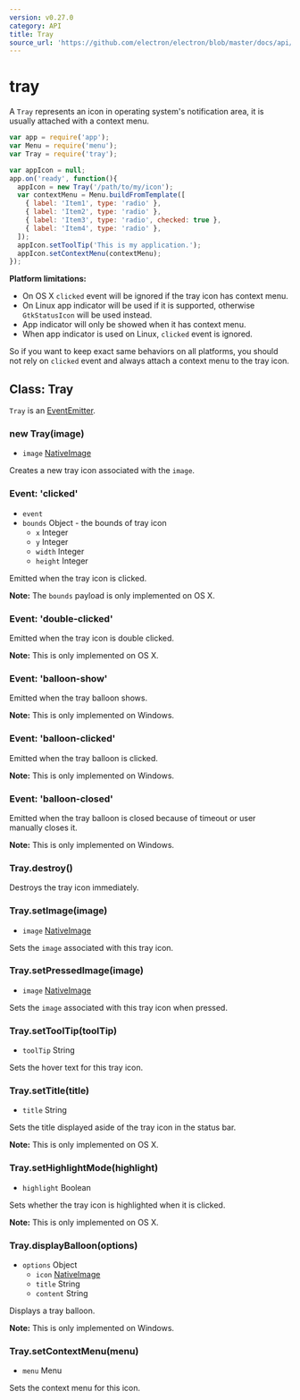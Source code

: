 ```yaml
---
version: v0.27.0
category: API
title: Tray
source_url: 'https://github.com/electron/electron/blob/master/docs/api/tray.md'
---
```


# tray

A `Tray` represents an icon in operating system's notification area, it is
usually attached with a context menu.

```javascript
var app = require('app');
var Menu = require('menu');
var Tray = require('tray');

var appIcon = null;
app.on('ready', function(){
  appIcon = new Tray('/path/to/my/icon');
  var contextMenu = Menu.buildFromTemplate([
    { label: 'Item1', type: 'radio' },
    { label: 'Item2', type: 'radio' },
    { label: 'Item3', type: 'radio', checked: true },
    { label: 'Item4', type: 'radio' },
  ]);
  appIcon.setToolTip('This is my application.');
  appIcon.setContextMenu(contextMenu);
});

```

__Platform limitations:__

* On OS X `clicked` event will be ignored if the tray icon has context menu.
* On Linux app indicator will be used if it is supported, otherwise
  `GtkStatusIcon` will be used instead.
* App indicator will only be showed when it has context menu.
* When app indicator is used on Linux, `clicked` event is ignored.

So if you want to keep exact same behaviors on all platforms, you should not
rely on `clicked` event and always attach a context menu to the tray icon.

## Class: Tray

`Tray` is an [EventEmitter][event-emitter].

### new Tray(image)

* `image` [NativeImage](http://electron.atom.io/docs/v0.27.0/api/native-image)

Creates a new tray icon associated with the `image`.

### Event: 'clicked'

* `event`
* `bounds` Object - the bounds of tray icon
  * `x` Integer
  * `y` Integer
  * `width` Integer
  * `height` Integer

Emitted when the tray icon is clicked.

__Note:__ The `bounds` payload is only implemented on OS X.

### Event: 'double-clicked'

Emitted when the tray icon is double clicked.

__Note:__ This is only implemented on OS X.

### Event: 'balloon-show'

Emitted when the tray balloon shows.

__Note:__ This is only implemented on Windows.

### Event: 'balloon-clicked'

Emitted when the tray balloon is clicked.

__Note:__ This is only implemented on Windows.

### Event: 'balloon-closed'

Emitted when the tray balloon is closed because of timeout or user manually
closes it.

__Note:__ This is only implemented on Windows.

### Tray.destroy()

Destroys the tray icon immediately.

### Tray.setImage(image)

* `image` [NativeImage](http://electron.atom.io/docs/v0.27.0/api/native-image)

Sets the `image` associated with this tray icon.

### Tray.setPressedImage(image)

* `image` [NativeImage](http://electron.atom.io/docs/v0.27.0/api/native-image)

Sets the `image` associated with this tray icon when pressed.

### Tray.setToolTip(toolTip)

* `toolTip` String

Sets the hover text for this tray icon.

### Tray.setTitle(title)

* `title` String

Sets the title displayed aside of the tray icon in the status bar.

__Note:__ This is only implemented on OS X.

### Tray.setHighlightMode(highlight)

* `highlight` Boolean

Sets whether the tray icon is highlighted when it is clicked.

__Note:__ This is only implemented on OS X.

### Tray.displayBalloon(options)

* `options` Object
  * `icon` [NativeImage](http://electron.atom.io/docs/v0.27.0/api/native-image)
  * `title` String
  * `content` String

Displays a tray balloon.

__Note:__ This is only implemented on Windows.

### Tray.setContextMenu(menu)

* `menu` Menu

Sets the context menu for this icon.

[event-emitter]: http://nodejs.org/api/events.html#events_class_events_eventemitter
